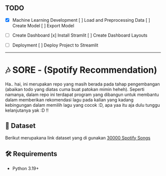 
<!-- source ./sorek-venv/scripts/activate -->

## **TODO**

- [x] Machine Learning Development
    [ ] Load and Preprocessing Data
    [ ] Create Model
    [ ] Export Model

- [ ] Create Dashboard
    [x] Install Stramlit
    [ ] Create Dashboard Layouts

- [ ] Deployment
    [ ] Deploy Project to Streamlit
    
---


# 🎶 **SORE - (Spotify Recommendation)**
Ha.. hai, ini merupakan repo yang masih berada pada tahap pengembangan (abaikan todo yang diatas cuma buat patokan mimin heheh). Seperti namanya, dalam repo ini terdapat program yang dibangun untuk membantu dalam memberikan rekomendasi lagu pada kalian yang kadang kebingungan dalam memilih lagu yang cocok :D, apa yaa itu aja dulu tunggu kelanjutanya yak :D !! 

## 📜 **Dataset** 
Berikut merupakana link dataset yang di gunakan [30000 Spotify Songs](https://www.kaggle.com/datasets/joebeachcapital/30000-spotify-songs)

## 🛠️ **Requirements**
- Python 3.19+